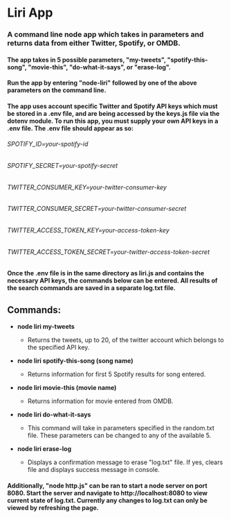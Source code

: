 # Liri App

### A command line node app which takes in parameters and returns data from either Twitter, Spotify, or OMDB.

#### The app takes in 5 possible parameters, **"my-tweets"**, **"spotify-this-song"**, **"movie-this"**, **"do-what-it-says"**, or **"erase-log"**.
#### Run the app by entering "node-liri" followed by one of the above parameters on the command line.
#### The app uses account specific Twitter and Spotify API keys which must be stored in a .env file, and are being accessed by the keys.js file via the dotenv module.  To run this app, you must supply your own API keys in a .env file. The .env file should appear as so:
###### SPOTIFY_ID=your-spotify-id
###### SPOTIFY_SECRET=your-spotify-secret
###### TWITTER_CONSUMER_KEY=your-twitter-consumer-key
###### TWITTER_CONSUMER_SECRET=your-twitter-consumer-secret
###### TWITTER_ACCESS_TOKEN_KEY=your-access-token-key
###### TWITTER_ACCESS_TOKEN_SECRET=your-twitter-access-token-secret

#### Once the .env file is in the same directory as liri.js and contains the necessary API keys, the commands below can be entered.  All results of the search commands are saved in a separate log.txt file.

## Commands:

* **node liri my-tweets**

  * Returns the tweets, up to 20, of the twitter account which belongs to the specified API key.

* **node liri spotify-this-song (song name)**

  * Returns information for first 5 Spotify results for song entered.

* **node liri movie-this (movie name)**

  * Returns information for movie entered from OMDB.

* **node liri do-what-it-says**

  * This command will take in parameters specified in the random.txt file. These parameters can be changed to any of the available 5.

* **node liri erase-log**

  * Displays a confirmation message to erase "log.txt" file.  If yes, clears file and displays success message in console.

#### Additionally, "node http.js" can be ran to start a node server on port 8080. Start the server and navigate to http://localhost:8080 to view current state of log.txt.  Currently any changes to log.txt can only be viewed by refreshing the page.
